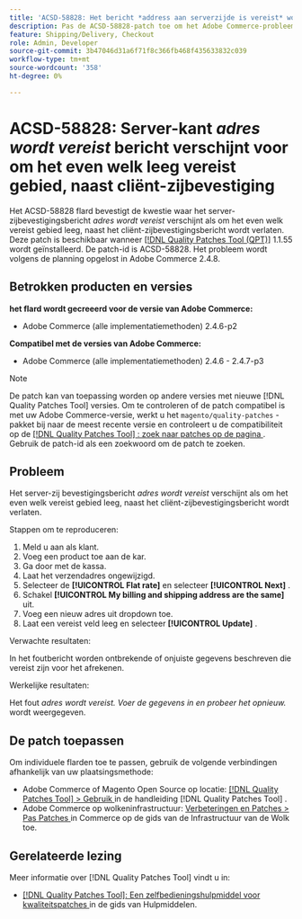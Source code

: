 ```yaml
---
title: 'ACSD-58828: Het bericht *address aan serverzijde is vereist* wordt weergegeven voor elk leeg vereist veld, naast validatie aan clientzijde'
description: Pas de ACSD-58828-patch toe om het Adobe Commerce-probleem op te lossen waarbij het servervalidatiebericht *address vereist* wordt weergegeven als een vereist veld leeg blijft, naast het validatiebericht aan de clientzijde.
feature: Shipping/Delivery, Checkout
role: Admin, Developer
source-git-commit: 3b47046d31a6f71f8c366fb468f435633832c039
workflow-type: tm+mt
source-wordcount: '358'
ht-degree: 0%

---
```



# ACSD-58828: Server-kant *adres wordt vereist* bericht verschijnt voor om het even welk leeg vereist gebied, naast cliënt-zijbevestiging

Het ACSD-58828 flard bevestigt de kwestie waar het server-zijbevestigingsbericht *adres wordt vereist* verschijnt als om het even welk vereist gebied leeg, naast het cliënt-zijbevestigingsbericht wordt verlaten. Deze patch is beschikbaar wanneer [[!DNL Quality Patches Tool (QPT)]](/help/tools/quality-patches-tool/quality-patches-tool-to-self-serve-quality-patches.md) 1.1.55 wordt geïnstalleerd. De patch-id is ACSD-58828. Het probleem wordt volgens de planning opgelost in Adobe Commerce 2.4.8.

## Betrokken producten en versies

**het flard wordt gecreeerd voor de versie van Adobe Commerce:**
* Adobe Commerce (alle implementatiemethoden) 2.4.6-p2

**Compatibel met de versies van Adobe Commerce:**
* Adobe Commerce (alle implementatiemethoden) 2.4.6 - 2.4.7-p3

>[!NOTE]
>
>De patch kan van toepassing worden op andere versies met nieuwe [!DNL Quality Patches Tool] versies. Om te controleren of de patch compatibel is met uw Adobe Commerce-versie, werkt u het `magento/quality-patches` -pakket bij naar de meest recente versie en controleert u de compatibiliteit op de [[!DNL Quality Patches Tool] : zoek naar patches op de pagina ](https://experienceleague.adobe.com/tools/commerce-quality-patches/index.html) . Gebruik de patch-id als een zoekwoord om de patch te zoeken.

## Probleem

Het server-zij bevestigingsbericht *adres wordt vereist* verschijnt als om het even welk vereist gebied leeg, naast het cliënt-zijbevestigingsbericht wordt verlaten.

Stappen om te reproduceren:

1. Meld u aan als klant.
1. Voeg een product toe aan de kar.
1. Ga door met de kassa.
1. Laat het verzendadres ongewijzigd.
1. Selecteer de **[!UICONTROL Flat rate]** en selecteer **[!UICONTROL Next]** .
1. Schakel **[!UICONTROL My billing and shipping address are the same]** uit.
1. Voeg een nieuw adres uit dropdown toe.
1. Laat een vereist veld leeg en selecteer **[!UICONTROL Update]** .

Verwachte resultaten:

In het foutbericht worden ontbrekende of onjuiste gegevens beschreven die vereist zijn voor het afrekenen.

Werkelijke resultaten:

Het fout *adres wordt vereist. Voer de gegevens in en probeer het opnieuw.* wordt weergegeven.

## De patch toepassen

Om individuele flarden toe te passen, gebruik de volgende verbindingen afhankelijk van uw plaatsingsmethode:

* Adobe Commerce of Magento Open Source op locatie: [[!DNL Quality Patches Tool]  > Gebruik ](/help/tools/quality-patches-tool/usage.md) in de handleiding [!DNL Quality Patches Tool] .
* Adobe Commerce op wolkeninfrastructuur: [ Verbeteringen en Patches > Pas Patches ](https://experienceleague.adobe.com/docs/commerce-cloud-service/user-guide/develop/upgrade/apply-patches.html) in Commerce op de gids van de Infrastructuur van de Wolk toe.

## Gerelateerde lezing

Meer informatie over [!DNL Quality Patches Tool] vindt u in:

* [[!DNL Quality Patches Tool]: Een zelfbedieningshulpmiddel voor kwaliteitspatches ](/help/tools/quality-patches-tool/quality-patches-tool-to-self-serve-quality-patches.md) in de gids van Hulpmiddelen.

